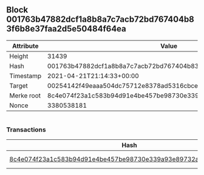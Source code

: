 ## Block 001763b47882dcf1a8b8a7c7acb72bd767404b83f6b8e37faa2d5e50484f64ea

Attribute | Value
--- | ---
Height | 31439
Hash | 001763b47882dcf1a8b8a7c7acb72bd767404b83f6b8e37faa2d5e50484f64ea
Timestamp | 2021-04-21T21:14:33+00:00
Target | 00254142f49eaaa504dc75712e8378ad5316cbcead634704b3734b6271167cc4
Merke root | 8c4e074f23a1c583b94d91e4be457be98730e339a93e89732ae89474b49f50fc
Nonce | 3380538181

```

```

### Transactions

Hash | Amount
--- | ---
[8c4e074f23a1c583b94d91e4be457be98730e339a93e89732ae89474b49f50fc](8c4e074f23a1c583b94d91e4be457be98730e339a93e89732ae89474b49f50fc.md) | 10.00000000 SKEPTI 
